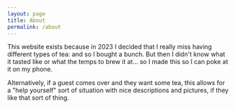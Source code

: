 ```yaml
---
layout: page
title: About
permalink: /about
---
```


This website exists because in 2023 I decided that I really miss having different types of tea: and so I bought a bunch. But then I didn't know what it tasted like or what the temps to brew it at... so I made this so I can poke at it on my phone. 

Alternatively, if a guest comes over and they want some tea, this allows for a "help yourself" sort of situation with nice descriptions and pictures, if they like that sort of thing.